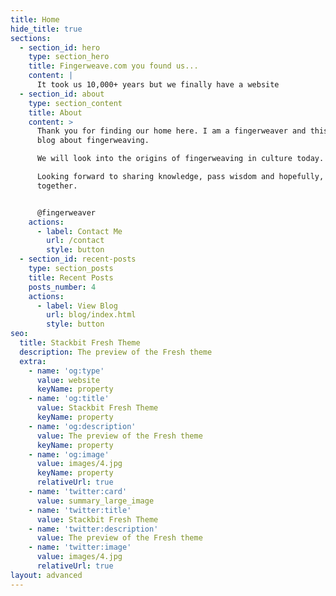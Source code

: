 ```yaml
---
title: Home
hide_title: true
sections:
  - section_id: hero
    type: section_hero
    title: Fingerweave.com you found us...
    content: |
      It took us 10,000+ years but we finally have a website
  - section_id: about
    type: section_content
    title: About
    content: >
      Thank you for finding our home here. I am a fingerweaver and this is a
      blog about fingerweaving.

      We will look into the origins of fingerweaving in culture today. 

      Looking forward to sharing knowledge, pass wisdom and hopefully, learning
      together.


      @fingerweaver
    actions:
      - label: Contact Me
        url: /contact
        style: button
  - section_id: recent-posts
    type: section_posts
    title: Recent Posts
    posts_number: 4
    actions:
      - label: View Blog
        url: blog/index.html
        style: button
seo:
  title: Stackbit Fresh Theme
  description: The preview of the Fresh theme
  extra:
    - name: 'og:type'
      value: website
      keyName: property
    - name: 'og:title'
      value: Stackbit Fresh Theme
      keyName: property
    - name: 'og:description'
      value: The preview of the Fresh theme
      keyName: property
    - name: 'og:image'
      value: images/4.jpg
      keyName: property
      relativeUrl: true
    - name: 'twitter:card'
      value: summary_large_image
    - name: 'twitter:title'
      value: Stackbit Fresh Theme
    - name: 'twitter:description'
      value: The preview of the Fresh theme
    - name: 'twitter:image'
      value: images/4.jpg
      relativeUrl: true
layout: advanced
---
```

